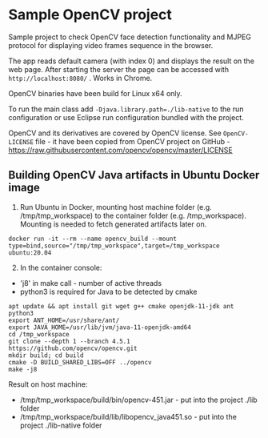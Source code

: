 
# Sample OpenCV project

Sample project to check OpenCV face detection functionality and MJPEG protocol for displaying
video frames sequence in the browser.

The app reads default camera (with index 0) and displays the result on the web page. After
starting the server the page can be accessed with `http://localhost:8080/` . Works in
Chrome.

OpenCV binaries have been build for Linux x64 only.

To run the main class add `-Djava.library.path=./lib-native` to the run configuration
or use Eclipse run configuration bundled with the project.

OpenCV and its derivatives are covered by OpenCV license. See `OpenCV-LICENSE` file -
it have been copied from OpenCV project on GitHub -
https://raw.githubusercontent.com/opencv/opencv/master/LICENSE


## Building OpenCV Java artifacts in Ubuntu Docker image

1. Run Ubuntu in Docker, mounting host machine folder (e.g. /tmp/tmp_workspace) to
the container folder (e.g. /tmp_workspace). Mounting is needed to fetch generated artifacts
later on.

```
docker run -it --rm --name opencv_build --mount type=bind,source="/tmp/tmp_workspace",target=/tmp_workspace ubuntu:20.04
```

2. In the container console:

 - 'j8' in make call - number of active threads
 - python3 is required for Java to be detected by cmake

```
apt update && apt install git wget g++ cmake openjdk-11-jdk ant python3
export ANT_HOME=/usr/share/ant/
export JAVA_HOME=/usr/lib/jvm/java-11-openjdk-amd64
cd /tmp_workspace
git clone --depth 1 --branch 4.5.1 https://github.com/opencv/opencv.git
mkdir build; cd build
cmake -D BUILD_SHARED_LIBS=OFF ../opencv
make -j8
```
Result on host machine:

 - /tmp/tmp_workspace/build/bin/opencv-451.jar - put into the project ./lib folder
 - /tmp/tmp_workspace/build/lib/libopencv_java451.so - put into the project ./lib-native folder
 
 